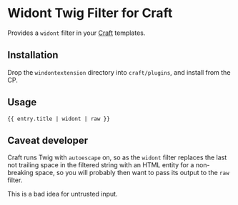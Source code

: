 # Widont Twig Filter for Craft

Provides a `widont` filter in your [Craft](http://buildwithcraft.com) templates.

## Installation

Drop the `windontextension` directory into `craft/plugins`, and install from the CP.

## Usage

`{{ entry.title | widont | raw }}`

## Caveat developer

Craft runs Twig with `autoescape` on, so as the `widont` filter replaces the last not trailing space in the filtered string with an HTML entity for a non-breaking space, so you will probably then want to pass its output to the `raw` filter.

This is a bad idea for untrusted input.
